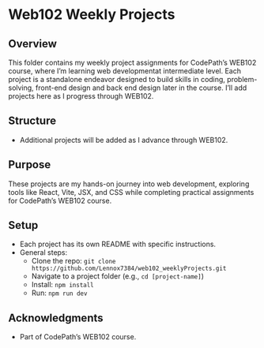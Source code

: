 # Web102 Weekly Projects

## Overview
This folder contains my weekly project assignments for CodePath’s WEB102 course, where I’m learning web developmentat intermediate level. Each project is a standalone endeavor designed to build skills in coding, problem-solving, front-end design and back end design later in the course. I’ll add projects here as I progress through WEB102.

## Structure
- Additional projects will be added as I advance through WEB102.

## Purpose
These projects are my hands-on journey into web development, exploring tools like React, Vite, JSX, and CSS while completing practical assignments for CodePath’s WEB102 course.

## Setup
- Each project has its own README with specific instructions.
- General steps:
  - Clone the repo: `git clone https://github.com/Lennox7384/web102_weeklyProjects.git`
  - Navigate to a project folder (e.g., `cd [project-name]`)
  - Install: `npm install`
  - Run: `npm run dev`

## Acknowledgments
- Part of CodePath’s WEB102 course.